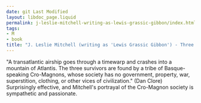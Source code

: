 ```yaml
---
date: git Last Modified
layout: libdoc_page.liquid
permalink: j-leslie-mitchell-writing-as-lewis-grassic-gibbon/index.html
tags:
- M
- book
title: "J. Leslie Mitchell (writing as 'Lewis Grassic Gibbon') - Three Go Back"
---
```


"A transatlantic airship goes through a timewarp and crashes into a mountain of Atlantis. The three survivors are found by a tribe of Basque-speaking Cro-Magnons, whose society has no government, property, war, superstition, clothing, or other vices of civilization." (Dan Clore)
 
Surprisingly effective, and Mitchell's  portrayal of the Cro-Magnon society is sympathetic and passionate.